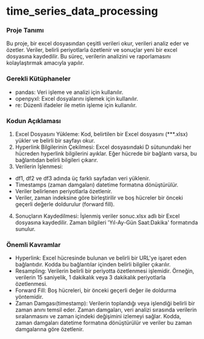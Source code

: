 # time_series_data_processing
### Proje Tanımı
Bu proje, bir excel dosyasından çeşitli verileri okur, verileri analiz eder ve özetler. Veriler, belirli periyotlarla özetlenir ve sonuçlar yeni bir excel dosyasına kaydedilir. Bu süreç, verilerin analizini ve raporlamasını kolaylaştırmak amacıyla yapılır.

### Gerekli Kütüphaneler
- pandas: Veri işleme ve analizi için kullanılır.
- openpyxl: Excel dosyalarını işlemek için kullanılır.
- re: Düzenli ifadeler ile metin işleme için kullanılır.

### Kodun Açıklaması
1. Excel Dosyasını Yükleme: Kod, belirtilen bir Excel dosyasını (***.xlsx) yükler ve belirli bir sayfayı okur.
2. Hyperlink Bilgilerinin Çekilmesi: Excel dosyasındaki D sütunundaki her hücreden hyperlink bilgilerini ayıklar. Eğer hücrede bir bağlantı varsa, bu bağlantıdan belirli bilgileri çıkarır.
3. Verilerin İşlenmesi:
- df1, df2 ve df3 adında üç farklı sayfadan veri yüklenir.
- Timestamps (zaman damgaları) datetime formatına dönüştürülür.
- Veriler belirlenen periyotlarla özetlenir.
- Veriler, zaman indeksine göre birleştirilir ve boş hücreler bir önceki geçerli değerle doldurulur (forward fill).
4. Sonuçların Kaydedilmesi: İşlenmiş veriler sonuc.xlsx adlı bir Excel dosyasına kaydedilir. Zaman bilgileri 'Yıl-Ay-Gün Saat:Dakika' formatında sunulur.

### Önemli Kavramlar
- Hyperlink: Excel hücresinde bulunan ve belirli bir URL'ye işaret eden bağlantıdır. Kodda bu bağlantılar içinden belirli bilgiler çıkarılır.
- Resampling: Verilerin belirli bir periyotta özetlenmesi işlemidir. Örneğin, verilerin 15 saniyelik, 1 dakikalık veya 3 dakikalık periyotlarla özetlenmesi.
- Forward Fill: Boş hücreleri, bir önceki geçerli değer ile doldurma yöntemidir.
- Zaman Damgası(timestamp): Verilerin toplandığı veya işlendiği belirli bir zaman anını temsil eder. Zaman damgaları, veri analizi sırasında verilerin sıralanmasını ve zaman içindeki değişimini izlemeyi sağlar. Kodda, zaman damgaları datetime formatına dönüştürülür ve veriler bu zaman damgalarına göre özetlenir.




